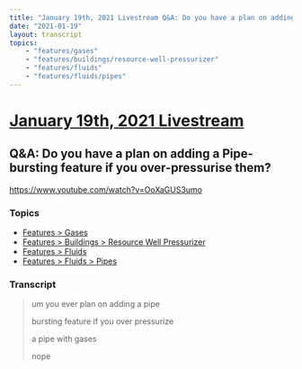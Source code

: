 ```yaml
---
title: "January 19th, 2021 Livestream Q&A: Do you have a plan on adding a Pipe-bursting feature if you over-pressurise them?"
date: "2021-01-19"
layout: transcript
topics:
    - "features/gases"
    - "features/buildings/resource-well-pressurizer"
    - "features/fluids"
    - "features/fluids/pipes"
---
```

# [January 19th, 2021 Livestream](../2021-01-19.md)
## Q&A: Do you have a plan on adding a Pipe-bursting feature if you over-pressurise them?
https://www.youtube.com/watch?v=OoXaGUS3umo

### Topics
* [Features > Gases](../topics/features/gases.md)
* [Features > Buildings > Resource Well Pressurizer](../topics/features/buildings/resource-well-pressurizer.md)
* [Features > Fluids](../topics/features/fluids.md)
* [Features > Fluids > Pipes](../topics/features/fluids/pipes.md)

### Transcript

> um you ever plan on adding a pipe
>
> bursting feature if you over pressurize
>
> a pipe with gases
>
> nope
